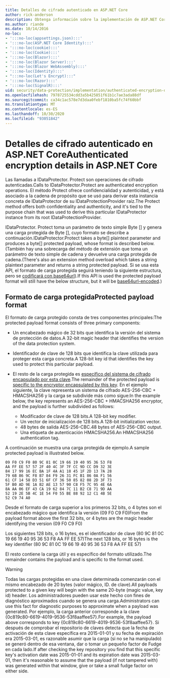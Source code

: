 ```yaml
---
title: Detalles de cifrado autenticado en ASP.NET Core
author: rick-anderson
description: Obtenga información sobre la implementación de ASP.NET Core el cifrado autenticado de protección de datos.
ms.author: riande
ms.date: 10/14/2016
no-loc:
- ':::no-loc(appsettings.json):::'
- ':::no-loc(ASP.NET Core Identity):::'
- ':::no-loc(cookie):::'
- ':::no-loc(Cookie):::'
- ':::no-loc(Blazor):::'
- ':::no-loc(Blazor Server):::'
- ':::no-loc(Blazor WebAssembly):::'
- ':::no-loc(Identity):::'
- ":::no-loc(Let's Encrypt):::"
- ':::no-loc(Razor):::'
- ':::no-loc(SignalR):::'
uid: security/data-protection/implementation/authenticated-encryption-details
ms.openlocfilehash: 7978725534cdd3a5b425851f61b1c7ae3ada88df
ms.sourcegitcommit: ca34c1ac578e7d3daa0febf1810ba5fc74f60bbf
ms.translationtype: MT
ms.contentlocale: es-ES
ms.lasthandoff: 10/30/2020
ms.locfileid: "93051842"
---
```

# <a name="authenticated-encryption-details-in-aspnet-core"></a><span data-ttu-id="9ef98-103">Detalles de cifrado autenticado en ASP.NET Core</span><span class="sxs-lookup"><span data-stu-id="9ef98-103">Authenticated encryption details in ASP.NET Core</span></span>

<a name="data-protection-implementation-authenticated-encryption-details"></a>

<span data-ttu-id="9ef98-104">Las llamadas a IDataProtector. Protect son operaciones de cifrado autenticadas.</span><span class="sxs-lookup"><span data-stu-id="9ef98-104">Calls to IDataProtector.Protect are authenticated encryption operations.</span></span> <span data-ttu-id="9ef98-105">El método Protect ofrece confidencialidad y autenticidad, y está asociado a la cadena de propósito que se usó para derivar esta instancia concreta de IDataProtector de su IDataProtectionProvider raíz.</span><span class="sxs-lookup"><span data-stu-id="9ef98-105">The Protect method offers both confidentiality and authenticity, and it's tied to the purpose chain that was used to derive this particular IDataProtector instance from its root IDataProtectionProvider.</span></span>

<span data-ttu-id="9ef98-106">IDataProtector. Protect toma un parámetro de texto simple Byte [] y genera una carga protegida de Byte [], cuyo formato se describe a continuación.</span><span class="sxs-lookup"><span data-stu-id="9ef98-106">IDataProtector.Protect takes a byte[] plaintext parameter and produces a byte[] protected payload, whose format is described below.</span></span> <span data-ttu-id="9ef98-107">(También hay una sobrecarga del método de extensión que toma un parámetro de texto simple de cadena y devuelve una carga protegida de cadena.</span><span class="sxs-lookup"><span data-stu-id="9ef98-107">(There's also an extension method overload which takes a string plaintext parameter and returns a string protected payload.</span></span> <span data-ttu-id="9ef98-108">Si se usa esta API, el formato de carga protegida seguirá teniendo la siguiente estructura, pero se [codificará con base64url](https://tools.ietf.org/html/rfc4648#section-5)).</span><span class="sxs-lookup"><span data-stu-id="9ef98-108">If this API is used the protected payload format will still have the below structure, but it will be [base64url-encoded](https://tools.ietf.org/html/rfc4648#section-5).)</span></span>

## <a name="protected-payload-format"></a><span data-ttu-id="9ef98-109">Formato de carga protegida</span><span class="sxs-lookup"><span data-stu-id="9ef98-109">Protected payload format</span></span>

<span data-ttu-id="9ef98-110">El formato de carga protegido consta de tres componentes principales:</span><span class="sxs-lookup"><span data-stu-id="9ef98-110">The protected payload format consists of three primary components:</span></span>

* <span data-ttu-id="9ef98-111">Un encabezado mágico de 32 bits que identifica la versión del sistema de protección de datos.</span><span class="sxs-lookup"><span data-stu-id="9ef98-111">A 32-bit magic header that identifies the version of the data protection system.</span></span>

* <span data-ttu-id="9ef98-112">Identificador de clave de 128 bits que identifica la clave utilizada para proteger esta carga concreta.</span><span class="sxs-lookup"><span data-stu-id="9ef98-112">A 128-bit key id that identifies the key used to protect this particular payload.</span></span>

* <span data-ttu-id="9ef98-113">El resto de la carga protegida es [específico del sistema de cifrado encapsulado por esta clave](xref:security/data-protection/implementation/subkeyderivation#data-protection-implementation-subkey-derivation).</span><span class="sxs-lookup"><span data-stu-id="9ef98-113">The remainder of the protected payload is [specific to the encryptor encapsulated by this key](xref:security/data-protection/implementation/subkeyderivation#data-protection-implementation-subkey-derivation).</span></span> <span data-ttu-id="9ef98-114">En el ejemplo siguiente, la clave representa un sistema de cifrado AES-256-CBC + HMACSHA256 y la carga se subdivide más como sigue:</span><span class="sxs-lookup"><span data-stu-id="9ef98-114">In the example below, the key represents an AES-256-CBC + HMACSHA256 encryptor, and the payload is further subdivided as follows:</span></span>
  * <span data-ttu-id="9ef98-115">Modificador de clave de 128 bits.</span><span class="sxs-lookup"><span data-stu-id="9ef98-115">A 128-bit key modifier.</span></span>
  * <span data-ttu-id="9ef98-116">Un vector de inicialización de 128 bits.</span><span class="sxs-lookup"><span data-stu-id="9ef98-116">A 128-bit initialization vector.</span></span>
  * <span data-ttu-id="9ef98-117">48 bytes de salida AES-256-CBC.</span><span class="sxs-lookup"><span data-stu-id="9ef98-117">48 bytes of AES-256-CBC output.</span></span>
  * <span data-ttu-id="9ef98-118">Una etiqueta de autenticación HMACSHA256.</span><span class="sxs-lookup"><span data-stu-id="9ef98-118">An HMACSHA256 authentication tag.</span></span>

<span data-ttu-id="9ef98-119">A continuación se muestra una carga protegida de ejemplo.</span><span class="sxs-lookup"><span data-stu-id="9ef98-119">A sample protected payload is illustrated below.</span></span>

```
09 F0 C9 F0 80 9C 81 0C 19 66 19 40 95 36 53 F8
AA FF EE 57 57 2F 40 4C 3F 7F CC 9D CC D9 32 3E
84 17 99 16 EC BA 1F 4A A1 18 45 1F 2D 13 7A 28
79 6B 86 9C F8 B7 84 F9 26 31 FC B1 86 0A F1 56
61 CF 14 58 D3 51 6F CF 36 50 85 82 08 2D 3F 73
5F B0 AD 9E 1A B2 AE 13 57 90 C8 F5 7C 95 4E 6A
8A AA 06 EF 43 CA 19 62 84 7C 11 B2 C8 71 9D AA
52 19 2E 5B 4C 1E 54 F0 55 BE 88 92 12 C1 4B 5E
52 C9 74 A0
```

<span data-ttu-id="9ef98-120">Desde el formato de carga superior a los primeros 32 bits, o 4 bytes son el encabezado mágico que identifica la versión (09 F0 C9 F0)</span><span class="sxs-lookup"><span data-stu-id="9ef98-120">From the payload format above the first 32 bits, or 4 bytes are the magic header identifying the version (09 F0 C9 F0)</span></span>

<span data-ttu-id="9ef98-121">Los siguientes 128 bits, o 16 bytes, es el identificador de clave (80 9C 81 0C 19 66 19 40 95 36 53 F8 AA FF EE 57)</span><span class="sxs-lookup"><span data-stu-id="9ef98-121">The next 128 bits, or 16 bytes is the key identifier (80 9C 81 0C 19 66 19 40 95 36 53 F8 AA FF EE 57)</span></span>

<span data-ttu-id="9ef98-122">El resto contiene la carga útil y es específico del formato utilizado.</span><span class="sxs-lookup"><span data-stu-id="9ef98-122">The remainder contains the payload and is specific to the format used.</span></span>

> [!WARNING]
> <span data-ttu-id="9ef98-123">Todas las cargas protegidas en una clave determinada comenzarán con el mismo encabezado de 20 bytes (valor mágico, ID. de clave).</span><span class="sxs-lookup"><span data-stu-id="9ef98-123">All payloads protected to a given key will begin with the same 20-byte (magic value, key id) header.</span></span> <span data-ttu-id="9ef98-124">Los administradores pueden usar este hecho con fines de diagnóstico aproximados cuando se genera una carga.</span><span class="sxs-lookup"><span data-stu-id="9ef98-124">Administrators can use this fact for diagnostic purposes to approximate when a payload was generated.</span></span> <span data-ttu-id="9ef98-125">Por ejemplo, la carga anterior corresponde a la clave {0c819c80-6619-4019-9536-53f8aaffee57}.</span><span class="sxs-lookup"><span data-stu-id="9ef98-125">For example, the payload above corresponds to key {0c819c80-6619-4019-9536-53f8aaffee57}.</span></span> <span data-ttu-id="9ef98-126">Si después de comprobar el repositorio de claves detecta que la fecha de activación de esta clave específica era 2015-01-01 y su fecha de expiración era 2015-03-01, es razonable asumir que la carga (si no se ha manipulado) se generó dentro de esa ventana, dar o tomar un pequeño factor de Fudge en cada lado.</span><span class="sxs-lookup"><span data-stu-id="9ef98-126">If after checking the key repository you find that this specific key's activation date was 2015-01-01 and its expiration date was 2015-03-01, then it's reasonable to assume that the payload (if not tampered with) was generated within that window, give or take a small fudge factor on either side.</span></span>
